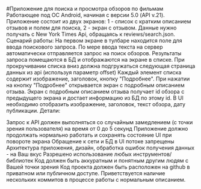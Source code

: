 #Приложение для поиска и просмотра обзоров по фильмам
Работающее под ОС Android, начиная с версии 5.0 (API v.21).
Приложение состоит из двух экранов: 1 - список с кратким описанием отзывов и полем для поиска, 2 - экран с отзывом.
Данные нужно получать с New York Times Api, обращаясь к reviews/search.json.
Сценарий работы:
На первом экране в тулбаре находится поле для ввода поискового запроса. По мере ввода текста на сервер автоматически отправляется запрос на поиск обзоров. Результаты запроса помещаются в БД и отображаются на экране в списке.
При прокручивании списка вниз должна подгружаться следующая страница данных из api (используя параметр offset)
Каждый элемент списка содержит изображение, заголовок, кнопку "Подробнее". При нажатии на кнопку "Подробнее" открывается экран с подробным описанием отзыва.
Экран с подробным описанием отзыва получает id обзора с предыдущего экрана и достает информацию из БД по этому id. В UI необходимо отобразить изображение, заголовок, текст обзора, дату публикации.
Детали:

Запрос к API должен выполняться со случайным замедлением (с точки зрения пользователя) на время от 0 до 5 секунд
Приложение должно продолжать нормально работать и сохранять состояние UI при повороте экрана
Обращение к сети и БД в UI потоке запрещены
Архитектура приложения, дизайн, обработка ошибок получения данных - на Ваш вкус
Разрешено использование любых инструментов/библиотек
Код должен быть аккуратным и понятным другим людям с Вашей точки зрения
Код проекта должен быть расположен на github в приватном или публичном доступе. Приветствуется наличие нескольких коммитов в процессе работы с нормальным описанием.

 